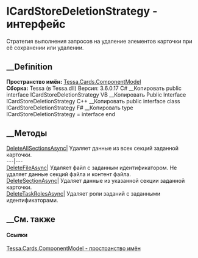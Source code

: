 # ICardStoreDeletionStrategy - интерфейс
Стратегия выполнения запросов на удаление элементов карточки при её сохранении
или удалении.
## __Definition
 **Пространство имён:**
[Tessa.Cards.ComponentModel](N_Tessa_Cards_ComponentModel.htm)  
 **Сборка:** Tessa (в Tessa.dll) Версия: 3.6.0.17
C# __Копировать
     public interface ICardStoreDeletionStrategy
VB __Копировать
     Public Interface ICardStoreDeletionStrategy
C++ __Копировать
     public interface class ICardStoreDeletionStrategy
F# __Копировать
     type ICardStoreDeletionStrategy = interface end
##  __Методы
[DeleteAllSectionsAsync](M_Tessa_Cards_ComponentModel_ICardStoreDeletionStrategy_DeleteAllSectionsAsync.htm)|
Удаляет данные из всех секций заданной карточки.  
---|---  
[DeleteFileAsync](M_Tessa_Cards_ComponentModel_ICardStoreDeletionStrategy_DeleteFileAsync.htm)|
Удаляет файл с заданным идентификатором. Не удаляет данные секций файла и
контент файла.  
[DeleteSectionAsync](M_Tessa_Cards_ComponentModel_ICardStoreDeletionStrategy_DeleteSectionAsync.htm)|
Удаляет данные из указанной секции заданной карточки.  
[DeleteTaskRolesAsync](M_Tessa_Cards_ComponentModel_ICardStoreDeletionStrategy_DeleteTaskRolesAsync.htm)|
Удаляет роли заданий с заданными идентификаторами.  
##  __См. также
#### Ссылки
[Tessa.Cards.ComponentModel - пространство
имён](N_Tessa_Cards_ComponentModel.htm)
